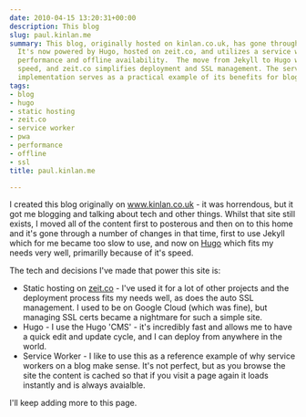 ```yaml
---
date: 2010-04-15 13:20:31+00:00
description: This blog
slug: paul.kinlan.me
summary: This blog, originally hosted on kinlan.co.uk, has gone through several iterations.
  It's now powered by Hugo, hosted on zeit.co, and utilizes a service worker for enhanced
  performance and offline availability.  The move from Jekyll to Hugo was driven by
  speed, and zeit.co simplifies deployment and SSL management. The service worker
  implementation serves as a practical example of its benefits for blogs.
tags:
- blog
- hugo
- static hosting
- zeit.co
- service worker
- pwa
- performance
- offline
- ssl
title: paul.kinlan.me

---
```


I created this blog originally on www.kinlan.co.uk - it was horrendous, but it
got me blogging and talking about tech and other things. Whilst that site still
exists, I moved all of the content first to posterous and then on to this home
and it's gone through a number of changes in that time, first to use Jekyll
which for me became too slow to use, and now on [Hugo](https://gohugo.io) which
fits my needs very well, primarilly because of it's speed.

The tech and decisions I've made that power this site is:

* Static hosting on [zeit.co](https://zeit.co) - I've used it for a lot of other
  projects and the deployment process fits my needs well, as does the auto SSL
  management. I used to be on Google Cloud (which was fine), but managing SSL
  certs became a nightmare for such a simple site.
* Hugo - I use the Hugo 'CMS' - it's incredibly fast and allows me to have a
  quick edit and update cycle, and I can deploy from anywhere in the world.
* Service Worker - I like to use this as a reference example of why service
  workers on a blog make sense. It's not perfect, but as you browse the site the
  content is cached so that if you visit a page again it loads instantly and is
  always avaialble.

I'll keep adding more to this page.